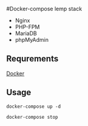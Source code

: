 #Docker-compose lemp stack

* Nginx
* PHP-FPM
* MariaDB
* phpMyAdmin

## Requrements

[Docker](https://www.docker.com/)

## Usage

```
docker-compose up -d
```
```
docker-compose stop
```